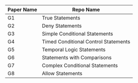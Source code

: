 | Paper Name | Repo Name |
| ---------- | --------- |
| G1 | True Statements |
| G2 | Deny Statements |
| G3 | Simple Conditional Statements |
| G4 | Timed Conditional Control Statements |
| G5 | Temporal Logic Statements |
| G6 | Statements with Comparisons |
| G7 | Complex Conditional Statements |
| G8 | Allow Statements |
